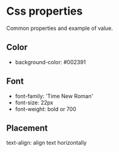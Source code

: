 # Css properties

Common properties and example of value.

## Color

- background-color: #002391

## Font

- font-family: 'Time New Roman'
- font-size: 22px
- font-weight: bold or 700

## Placement

text-align: align text horizontally
